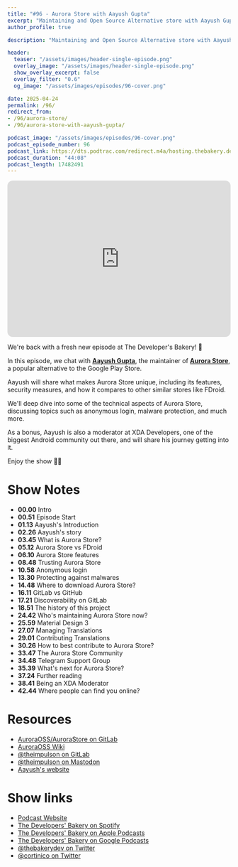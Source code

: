 ```yaml
---
title: "#96 - Aurora Store with Aayush Gupta"
excerpt: "Maintaining and Open Source Alternative store with Aayush Gupta and Aurora Store"
author_profile: true

description: "Maintaining and Open Source Alternative store with Aayush Gupta and Aurora Store"

header:
  teaser: "/assets/images/header-single-episode.png"
  overlay_image: "/assets/images/header-single-episode.png"
  show_overlay_excerpt: false
  overlay_filter: "0.6"
  og_image: "/assets/images/episodes/96-cover.png"

date: 2025-04-24
permalink: /96/
redirect_from:
- /96/aurora-store/
- /96/aurora-store-with-aayush-gupta/

podcast_image: "/assets/images/episodes/96-cover.png"
podcast_episode_number: 96
podcast_link: https://dts.podtrac.com/redirect.m4a/hosting.thebakery.dev/96-thedevelopersbakery-aurorastore.m4a
podcast_duration: "44:08"
podcast_length: 17482491
---
```


<iframe style="border-radius:12px" src="https://open.spotify.com/embed/episode/222gXpJC1NOkr0UBcvIg81?utm_source=generator" width="100%" height="352" frameBorder="0" allowfullscreen="" allow="autoplay; clipboard-write; encrypted-media; fullscreen; picture-in-picture" loading="lazy"></iframe>

We're back with a fresh new episode at The Developer's Bakery! 🎉

In this episode, we chat with [**Aayush Gupta**](https://mastodon.social/@theimpulson), the maintainer of [**Aurora Store**](https://gitlab.com/AuroraOSS/AuroraStore), a popular alternative to the Google Play Store.

Aayush will share what makes Aurora Store unique, including its features, security measures, and how it compares to other similar stores like FDroid.

We'll deep dive into some of the technical aspects of Aurora Store, discussing topics such as anonymous login, malware protection, and much more.

As a bonus, Aayush is also a moderator at XDA Developers, one of the biggest Android community out there, and will share his journey getting into it.

Enjoy the show 👨‍🍳

# Show Notes

- **00.00** Intro
- **00.51** Episode Start
- **01.13** Aayush's Introduction
- **02.26** Aayush's story
- **03.45** What is Aurora Store?
- **05.12** Aurora Store vs FDroid
- **06.10** Aurora Store features
- **08.48** Trusting Aurora Store
- **10.58** Anonymous login
- **13.30** Protecting against malwares
- **14.48** Where to download Aurora Store?
- **16.11** GitLab vs GitHub
- **17.21** Discoverability on GitLab
- **18.51** The history of this project
- **24.42** Who's maintaining Aurora Store now?
- **25.59** Material Design 3
- **27.07** Managing Translations
- **29.01** Contributing Translations
- **30.26** How to best contribute to Aurora Store?
- **33.47** The Aurora Store Community
- **34.48** Telegram Support Group
- **35.39** What's next for Aurora Store?
- **37.24** Further reading
- **38.41** Being an XDA Moderator
- **42.44** Where people can find you online?

# Resources

* <i class="fab fa-gitlab"></i> [AuroraOSS/AuroraStore on GitLab](https://gitlab.com/AuroraOSS/AuroraStore)
* <i class="fas fa-link"></i> [AuroraOSS Wiki](https://auroraoss.gitbook.io/wiki)
* <i class="fab fa-gitlab"></i> [@theimpulson on GitLab](https://gitlab.com/theimpulson)
* <i class="fab fa-mastodon"></i> [@theimpulson on Mastodon](https://mastodon.social/@theimpulson)
* <i class="fas fa-link"></i> [Aayush's website](https://aayush.io/)

# Show links

* <i class="fas fa-link"></i> [Podcast Website](https://thebakery.dev)
* <i class="fab fa-spotify"></i> [The Developers' Bakery on Spotify](https://open.spotify.com/show/4jV6Yoz7D38sZJlYMzJm3k?si=AL3ske_0R_CKlEScMhYhug)
* <i class="fas fa-podcast"></i> [The Developers' Bakery on Apple Podcasts](https://podcasts.apple.com/us/podcast/the-developers-bakery/id1542849034)
* <i class="fab fa-google-play"></i> [The Developers' Bakery on Google Podcasts](https://podcasts.google.com/feed/aHR0cHM6Ly90aGViYWtlcnkuZGV2L3BvZGNhc3QueG1s)
* <i class="fab fa-twitter"></i> [@thebakerydev on Twitter](https://twitter.com/thebakerydev)
* <i class="fab fa-twitter"></i> [@cortinico on Twitter](https://twitter.com/cortinico)
